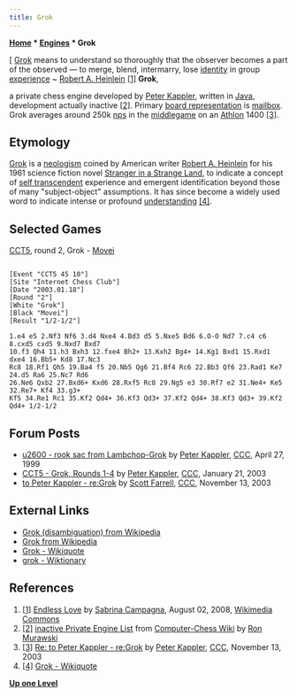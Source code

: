 ```yaml
---
title: Grok
---
```

**[Home](Home "Home") * [Engines](Engines "Engines") * Grok**

\[ [Grok](https://en.wikipedia.org/wiki/Grok) means to understand so thoroughly that the observer becomes a part of the observed — to merge, blend, intermarry, lose [identity](https://en.wikipedia.org/wiki/Identity) in group [experience](https://en.wikipedia.org/wiki/Experience) ~ [Robert A. Heinlein](Category:Robert_Heinlein "Category:Robert Heinlein") <a id="cite-note-1" href="#cite-ref-1">[1]</a>
**Grok**,

a private chess engine developed by [Peter Kappler](Peter_Kappler "Peter Kappler"), written in [Java](Java "Java"), development actually inactive <a id="cite-note-2" href="#cite-ref-2">[2]</a>.
Primary [board representation](Board_Representation "Board Representation") is [mailbox](Mailbox "Mailbox"). Grok averages around 250k [nps](Nodes_per_Second "Nodes per Second") in the [middlegame](Middlegame "Middlegame") on an [Athlon](https://en.wikipedia.org/wiki/Athlon) 1400 <a id="cite-note-3" href="#cite-ref-3">[3]</a>.

## Etymology

[Grok](https://en.wikipedia.org/wiki/Gro) is a [neologism](https://en.wikipedia.org/wiki/Neologism) coined by American writer [Robert A. Heinlein](Category:Robert_Heinlein "Category:Robert Heinlein") for his 1961 science fiction novel [Stranger in a Strange Land](https://en.wikipedia.org/wiki/Stranger_in_a_Strange_Land),
to indicate a concept of [self transcendent](https://en.wikipedia.org/wiki/Self-transcendence) experience and emergent identification beyond those of many "subject-object" assumptions.
It has since become a widely used word to indicate intense or profound [understanding](https://en.wikipedia.org/wiki/Understanding) <a id="cite-note-4" href="#cite-ref-4">[4]</a>.

## Selected Games

[CCT5](CCT5 "CCT5"), round 2, Grok - [Movei](Movei "Movei")

```

[Event "CCT5 45 10"]
[Site "Internet Chess Club"]
[Date "2003.01.18"]
[Round "2"]
[White "Grok"]
[Black "Movei"]
[Result "1/2-1/2"]

1.e4 e5 2.Nf3 Nf6 3.d4 Nxe4 4.Bd3 d5 5.Nxe5 Bd6 6.O-O Nd7 7.c4 c6 8.cxd5 cxd5 9.Nxd7 Bxd7 
10.f3 Qh4 11.h3 Bxh3 12.fxe4 Bh2+ 13.Kxh2 Bg4+ 14.Kg1 Bxd1 15.Rxd1 dxe4 16.Bb5+ Kd8 17.Nc3 
Rc8 18.Rf1 Qh5 19.Ba4 f5 20.Nb5 Qg6 21.Bf4 Rc6 22.Bb3 Qf6 23.Rad1 Ke7 24.d5 Ra6 25.Nc7 Rd6 
26.Ne6 Qxb2 27.Bxd6+ Kxd6 28.Rxf5 Rc8 29.Ng5 e3 30.Rf7 e2 31.Ne4+ Ke5 32.Re7+ Kf4 33.g3+ 
Kf5 34.Re1 Rc1 35.Kf2 Qd4+ 36.Kf3 Qd3+ 37.Kf2 Qd4+ 38.Kf3 Qd3+ 39.Kf2 Qd4+ 1/2-1/2

```

## Forum Posts

- [u2600 - rook sac from Lambchop-Grok](https://www.stmintz.com/ccc/index.php?id=49915) by [Peter Kappler](Peter_Kappler "Peter Kappler"), [CCC](CCC "CCC"), April 27, 1999
- [CCT5 - Grok, Rounds 1-4](https://www.stmintz.com/ccc/index.php?id=278568) by [Peter Kappler](Peter_Kappler "Peter Kappler"), [CCC](CCC "CCC"), January 21, 2003
- [to Peter Kappler - re:Grok](https://www.stmintz.com/ccc/index.php?id=327305) by [Scott Farrell](Scott_Farrell "Scott Farrell"), [CCC](CCC "CCC"), November 13, 2003

## External Links

- [Grok (disambiguation) from Wikipedia](https://en.wikipedia.org/wiki/Grok_%28disambiguation%29)
- [Grok from Wikipedia](https://en.wikipedia.org/wiki/Grok)
- [Grok - Wikiquote](https://en.wikiquote.org/wiki/Grok)
- [grok - Wiktionary](https://en.wiktionary.org/wiki/grok)

## References

1. <a id="cite-ref-1" href="#cite-note-1">[1]</a> [Endless Love](https://www.flickr.com/photos/mar1lyn84/2722712047) by [Sabrina Campagna](https://www.flickr.com/photos/mar1lyn84), August 02, 2008, [Wikimedia Commons](https://en.wikipedia.org/wiki/Wikimedia_Commons)
1. <a id="cite-ref-2" href="#cite-note-2">[2]</a> [inactive Private Engine List](http://computer-chess.org/doku.php?id=computer_chess:wiki:lists:private_engine_list#inactive_private_engine_list) from [Computer-Chess Wiki](http://computer-chess.org/doku.php?id=home) by [Ron Murawski](Ron_Murawski "Ron Murawski")
1. <a id="cite-ref-3" href="#cite-note-3">[3]</a> [Re: to Peter Kappler - re:Grok](https://www.stmintz.com/ccc/index.php?id=327351) by [Peter Kappler](Peter_Kappler "Peter Kappler"), [CCC](CCC "CCC"), November 13, 2003
1. <a id="cite-ref-4" href="#cite-note-4">[4]</a> [Grok - Wikiquote](https://en.wikiquote.org/wiki/Grok)

**[Up one Level](Engines "Engines")**

